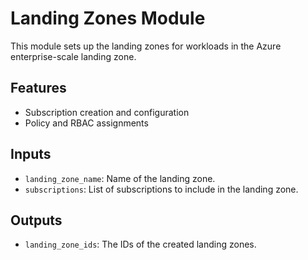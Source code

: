 # Landing Zones Module

This module sets up the landing zones for workloads in the Azure enterprise-scale landing zone.

## Features
- Subscription creation and configuration
- Policy and RBAC assignments

## Inputs
- `landing_zone_name`: Name of the landing zone.
- `subscriptions`: List of subscriptions to include in the landing zone.

## Outputs
- `landing_zone_ids`: The IDs of the created landing zones.